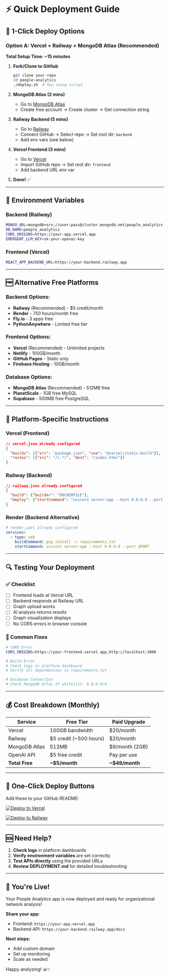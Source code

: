 # ⚡ Quick Deployment Guide

## 🚀 **1-Click Deploy Options**

### Option A: Vercel + Railway + MongoDB Atlas (Recommended)

**Total Setup Time: ~15 minutes**

1. **Fork/Clone to GitHub**
   ```bash
   git clone your-repo
   cd people-analytics
   ./deploy.sh  # Run setup script
   ```

2. **MongoDB Atlas (2 mins)**
   - Go to [MongoDB Atlas](https://www.mongodb.com/cloud/atlas)
   - Create free account → Create cluster → Get connection string

3. **Railway Backend (5 mins)**
   - Go to [Railway](https://railway.app) 
   - Connect GitHub → Select repo → Set root dir: `backend`
   - Add env vars (see below)

4. **Vercel Frontend (3 mins)**
   - Go to [Vercel](https://vercel.com)
   - Import GitHub repo → Set root dir: `frontend`
   - Add backend URL env var

5. **Done!** ✅

---

## 🔧 **Environment Variables**

### Backend (Railway)
```bash
MONGO_URL=mongodb+srv://user:pass@cluster.mongodb.net/people_analytics
DB_NAME=people_analytics
CORS_ORIGINS=https://your-app.vercel.app
EMERGENT_LLM_KEY=sk-your-openai-key
```

### Frontend (Vercel)
```bash
REACT_APP_BACKEND_URL=https://your-backend.railway.app
```

---

## 🆓 **Alternative Free Platforms**

### Backend Options:
- **Railway** (Recommended) - $5 credit/month
- **Render** - 750 hours/month free
- **Fly.io** - 3 apps free
- **PythonAnywhere** - Limited free tier

### Frontend Options:
- **Vercel** (Recommended) - Unlimited projects
- **Netlify** - 100GB/month
- **GitHub Pages** - Static only
- **Firebase Hosting** - 10GB/month

### Database Options:
- **MongoDB Atlas** (Recommended) - 512MB free
- **PlanetScale** - 1GB free MySQL
- **Supabase** - 500MB free PostgreSQL

---

## 🎯 **Platform-Specific Instructions**

### Vercel (Frontend)
```json
// vercel.json already configured
{
  "builds": [{"src": "package.json", "use": "@vercel/static-build"}],
  "routes": [{"src": "/(.*)", "dest": "/index.html"}]
}
```

### Railway (Backend)
```json
// railway.json already configured
{
  "build": {"builder": "DOCKERFILE"},
  "deploy": {"startCommand": "uvicorn server:app --host 0.0.0.0 --port $PORT"}
}
```

### Render (Backend Alternative)
```yaml
# render.yaml already configured
services:
  - type: web
    buildCommand: pip install -r requirements.txt
    startCommand: uvicorn server:app --host 0.0.0.0 --port $PORT
```

---

## 🔍 **Testing Your Deployment**

### ✅ Checklist
- [ ] Frontend loads at Vercel URL
- [ ] Backend responds at Railway URL
- [ ] Graph upload works
- [ ] AI analysis returns results
- [ ] Graph visualization displays
- [ ] No CORS errors in browser console

### 🔧 Common Fixes
```bash
# CORS Error
CORS_ORIGINS=https://your-frontend.vercel.app,http://localhost:3000

# Build Error
# Check logs in platform dashboard
# Verify all dependencies in requirements.txt

# Database Connection
# Check MongoDB Atlas IP whitelist: 0.0.0.0/0
```

---

## 💰 **Cost Breakdown (Monthly)**

| Service | Free Tier | Paid Upgrade |
|---------|-----------|--------------|
| Vercel | 100GB bandwidth | $20/month |
| Railway | $5 credit (~500 hours) | $20/month |
| MongoDB Atlas | 512MB | $9/month (2GB) |
| OpenAI API | $5 free credit | Pay per use |
| **Total Free** | **~$5/month** | **~$49/month** |

---

## 🚀 **One-Click Deploy Buttons**

Add these to your GitHub README:

[![Deploy to Vercel](https://vercel.com/button)](https://vercel.com/new/clone?repository-url=https://github.com/yourusername/people-analytics&project-name=people-analytics&repository-name=people-analytics&root-directory=frontend)

[![Deploy to Railway](https://railway.app/button.svg)](https://railway.app/new/template?template=https://github.com/yourusername/people-analytics&root-directory=backend)

---

## 🆘 **Need Help?**

1. **Check logs** in platform dashboards
2. **Verify environment variables** are set correctly
3. **Test APIs directly** using the provided URLs
4. **Review DEPLOYMENT.md** for detailed troubleshooting

---

## 🎉 **You're Live!**

Your People Analytics app is now deployed and ready for organizational network analysis!

**Share your app:**
- Frontend: `https://your-app.vercel.app`
- Backend API: `https://your-backend.railway.app/docs`

**Next steps:**
- Add custom domain
- Set up monitoring
- Scale as needed

Happy analyzing! 📊✨